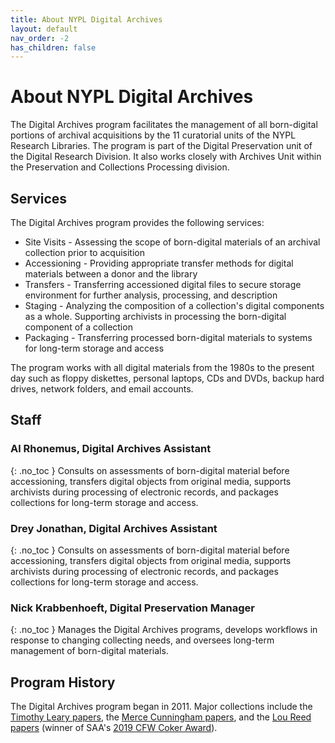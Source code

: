 ```yaml
---
title: About NYPL Digital Archives
layout: default
nav_order: -2
has_children: false
---
```


# About NYPL Digital Archives

The Digital Archives program facilitates the management of all born-digital portions of archival acquisitions by the 11 curatorial units of the NYPL Research Libraries. The program is part of the Digital Preservation unit of the Digital Research Division. It also works closely with Archives Unit within the Preservation and Collections Processing division.

## Services

The Digital Archives program provides the following services:
* Site Visits - Assessing the scope of born-digital materials of an archival collection prior to acquisition
* Accessioning - Providing appropriate transfer methods for digital materials between a donor and the library
* Transfers - Transferring accessioned digital files to secure storage environment for further analysis, processing, and description
* Staging - Analyzing the composition of a collection's digital components as a whole. Supporting archivists in processing the born-digital component of a collection
* Packaging - Transferring processed born-digital materials to systems for long-term storage and access

The program works with all digital materials from the 1980s to the present day such as floppy diskettes, personal laptops, CDs and DVDs, backup hard drives, network folders, and email accounts.

## Staff
### Al Rhonemus, Digital Archives Assistant
{: .no_toc }
Consults on assessments of born-digital material before accessioning, transfers digital objects from original media, supports archivists during processing of electronic records, and packages collections for long-term storage and access.

### Drey Jonathan, Digital Archives Assistant
{: .no_toc }
Consults on assessments of born-digital material before accessioning, transfers digital objects from original media, supports archivists during processing of electronic records, and packages collections for long-term storage and access.

### Nick Krabbenhoeft, Digital Preservation Manager
{: .no_toc }
Manages the Digital Archives programs, develops workflows in response to changing collecting needs, and oversees long-term management of born-digital materials.

## Program History
The Digital Archives program began in 2011. Major collections include the [Timothy Leary papers](http://archives.nypl.org/mss/18400), the [Merce Cunningham papers](http://archives.nypl.org/dan/19852), and the [Lou Reed papers](http://archives.nypl.org/mus/24078) (winner of SAA's [2019 CFW Coker Award](https://www2.archivists.org/node/23739)).
